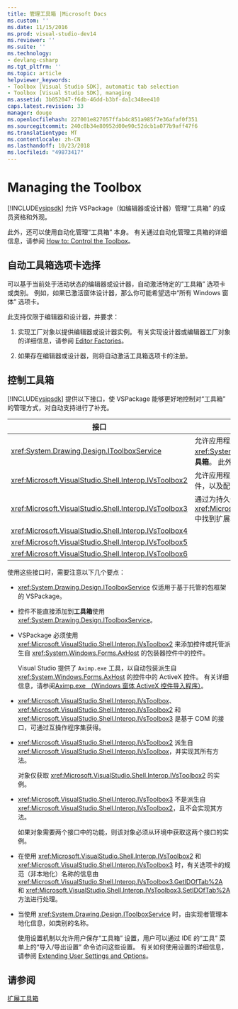 ```yaml
---
title: 管理工具箱 |Microsoft Docs
ms.custom: ''
ms.date: 11/15/2016
ms.prod: visual-studio-dev14
ms.reviewer: ''
ms.suite: ''
ms.technology:
- devlang-csharp
ms.tgt_pltfrm: ''
ms.topic: article
helpviewer_keywords:
- Toolbox [Visual Studio SDK], automatic tab selection
- Toolbox [Visual Studio SDK], managing
ms.assetid: 3b052047-f6db-46dd-b3bf-da1c348ee410
caps.latest.revision: 33
manager: douge
ms.openlocfilehash: 227001e827057ffab4c851a985f7e36afaf0f351
ms.sourcegitcommit: 240c8b34e80952d00e90c52dcb1a077b9aff47f6
ms.translationtype: MT
ms.contentlocale: zh-CN
ms.lasthandoff: 10/23/2018
ms.locfileid: "49873417"
---
```

# <a name="managing-the-toolbox"></a>Managing the Toolbox
[!INCLUDE[vsipsdk](../includes/vsipsdk-md.md)] 允许 VSPackage（如编辑器或设计器）管理“工具箱” 的成员资格和外观。  
  
 此外，还可以使用自动化管理“工具箱”  本身。 有关通过自动化管理工具箱的详细信息，请参阅 [How to: Control the Toolbox](http://msdn.microsoft.com/library/c9d8a18a-d2bc-43d4-a803-601bfc6a6599)。  
  
## <a name="automatic-toolbox-tab-selection"></a>自动工具箱选项卡选择  
 可以基于当前处于活动状态的编辑器或设计器，自动激活特定的“工具箱”  选项卡或类别。 例如，如果已激活窗体设计器，那么你可能希望选中“所有 Windows 窗体”  选项卡。  
  
 此支持仅限于编辑器和设计器，并要求：  
  
1.  实现工厂对象以提供编辑器或设计器实例。 有关实现设计器或编辑器工厂对象的详细信息，请参阅 [Editor Factories](../extensibility/editor-factories.md)。  
  
2.  如果存在编辑器或设计器，则将自动激活工具箱选项卡的注册。  
  
## <a name="controlling-the-toolbox"></a>控制工具箱  
 [!INCLUDE[vsipsdk](../includes/vsipsdk-md.md)] 提供以下接口，使 VSPackage 能够更好地控制对“工具箱”  的管理方式，对自动支持进行了补充。  
  
|接口|描述|  
|---------------|-----------------|  
|<xref:System.Drawing.Design.IToolboxService>|允许应用程序管理、 添加和删除<xref:System.Drawing.Design.ToolboxItem>中的对象**工具箱**。 此外，还允许配置外观和“工具箱”  类别。|  
|<xref:Microsoft.VisualStudio.Shell.Interop.IVsToolbox2>|允许应用程序管理、添加和删除基于活动的“工具箱”  控件，以及配置“工具箱”  类别和外观。|  
|<xref:Microsoft.VisualStudio.Shell.Interop.IVsToolbox3>|通过为持久性和本地化提供全面的支持，可在 <xref:Microsoft.VisualStudio.Shell.Interop.IVsToolbox2> 中找到扩展功能。|  
|<xref:Microsoft.VisualStudio.Shell.Interop.IVsToolbox4>||  
|<xref:Microsoft.VisualStudio.Shell.Interop.IVsToolbox5>||  
|<xref:Microsoft.VisualStudio.Shell.Interop.IVsToolbox6>||  
  
 使用这些接口时，需要注意以下几个要点：  
  
- <xref:System.Drawing.Design.IToolboxService> 仅适用于基于托管的包框架的 VSPackage。  
  
- 控件不能直接添加到**工具箱**使用<xref:System.Drawing.Design.IToolboxService>。  
  
- VSPackage 必须使用 <xref:Microsoft.VisualStudio.Shell.Interop.IVsToolbox2> 来添加控件或托管派生自 <xref:System.Windows.Forms.AxHost> 的包装器控件中的控件。  
  
   Visual Studio 提供了 `Aximp.exe` 工具，以自动包装派生自 <xref:System.Windows.Forms.AxHost> 的控件中的 ActiveX 控件。 有关详细信息，请参阅[Aximp.exe （Windows 窗体 ActiveX 控件导入程序）](http://msdn.microsoft.com/library/482c0d83-7144-4497-b626-87d2351b78d0)。  
  
- <xref:Microsoft.VisualStudio.Shell.Interop.IVsToolbox>、<xref:Microsoft.VisualStudio.Shell.Interop.IVsToolbox2> 和 <xref:Microsoft.VisualStudio.Shell.Interop.IVsToolbox3> 是基于 COM 的接口，可通过互操作程序集获得。  
  
- <xref:Microsoft.VisualStudio.Shell.Interop.IVsToolbox2> 派生自 <xref:Microsoft.VisualStudio.Shell.Interop.IVsToolbox>，并实现其所有方法。  
  
   对象仅获取 <xref:Microsoft.VisualStudio.Shell.Interop.IVsToolbox2> 的实例。  
  
- <xref:Microsoft.VisualStudio.Shell.Interop.IVsToolbox3> 不是派生自 <xref:Microsoft.VisualStudio.Shell.Interop.IVsToolbox2>，且不会实现其方法。  
  
   如果对象需要两个接口中的功能，则该对象必须从环境中获取这两个接口的实例。  
  
- 在使用 <xref:Microsoft.VisualStudio.Shell.Interop.IVsToolbox2> 和 <xref:Microsoft.VisualStudio.Shell.Interop.IVsToolbox3> 时，有关选项卡的规范（非本地化）名称的信息由 <xref:Microsoft.VisualStudio.Shell.Interop.IVsToolbox3.GetIDOfTab%2A> 和 <xref:Microsoft.VisualStudio.Shell.Interop.IVsToolbox3.SetIDOfTab%2A> 方法进行处理。  
  
- 当使用 <xref:System.Drawing.Design.IToolboxService> 时，由实现者管理本地化信息，如类别的名称。  
  
  使用设置机制以允许用户保存“工具箱”  设置，用户可以通过 IDE 的“工具”  菜单上的“导入/导出设置”  命令访问这些设置。 有关如何使用设置的详细信息，请参阅 [Extending User Settings and Options](../extensibility/extending-user-settings-and-options.md)。  
  
## <a name="see-also"></a>请参阅  
 [扩展工具箱](../misc/extending-the-toolbox.md)